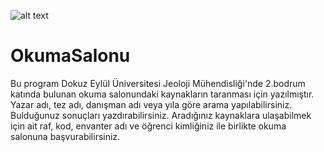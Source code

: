 ![alt text](https://jeoloji.deu.edu.tr/wp-content/uploads/2023/01/logo.png "Logo")
# OkumaSalonu
Bu program Dokuz Eylül Üniversitesi Jeoloji Mühendisliği'nde 2.bodrum katında bulunan okuma salonundaki kaynakların taranması için yazılmıştır.
Yazar adı, tez adı, danışman adı veya yıla göre arama yapılabilirsiniz. 
Bulduğunuz sonuçları yazdırabilirsiniz.
Aradığınız kaynaklara ulaşabilmek için ait raf, kod, envanter adı ve öğrenci kimliğiniz ile birlikte okuma salonuna başvurabilirsiniz.

